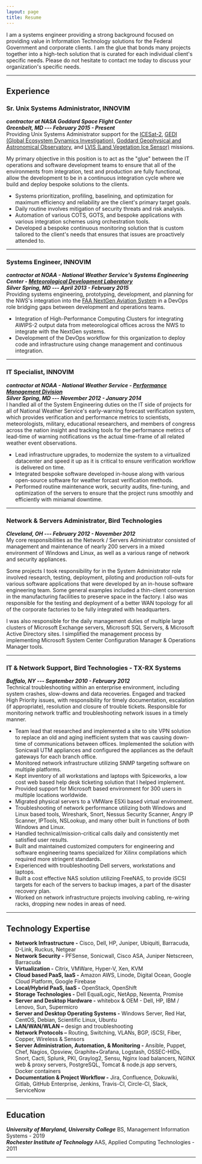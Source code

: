 ```yaml
---
layout: page
title: Resume
---
```


I am a systems engineer providing a strong background focused on providing value in Information Technology solutions for the Federal Government and corporate clients. I am the glue that bonds many projects together into a high-tech solution that is curated for each individual client's specific needs. Please do not hesitate to contact me today to discuss your organization's specific needs.  

<hr>

## Experience


### Sr. Unix Systems Administrator, INNOVIM
***contractor at NASA Goddard Space Flight Center***  
***Greenbelt, MD --- February 2015 - Present***  
Providing Unix Systems Administrator support for the [ICESat-2][], [GEDI (Global Ecosystem Dynamics Investigation)][], [Goddard Geophysical and Astronomical Observatory][], and [LVIS (Land Vegetation Ice Sensor)][] missions.

My primary objective in this position is to act as the "glue" between the IT operations and software development teams to ensure that all of the environments from integration, test and production are fully functional, allow the development to be in a continuous integration cycle where we build and deploy bespoke solutions to the clients.
*   Systems prioritization, profiling, baselining, and optimization for maximum efficiency and reliability are the client's primary target goals.
*   Daily routine involves mitigation of security threats and risk analysis.
*   Automation of various COTS, GOTS, and bespoke applications with various integration schemes using orchestration tools.
*   Developed a bespoke continuous monitoring solution that is custom tailored to the client's needs that ensures that issues are proactively attended to.

<hr>

### Systems Engineer, INNOVIM
***contractor at NOAA - National Weather Service's Systems Engineering Center - [Meteorological Development Laboratory][]***  
***Silver Spring, MD --- April 2013 - February 2015***  
Providing systems engineering, prototyping, development, and planning for the NWS's integration into the [FAA NextGen Aviation System][] in a DevOps role bridging gaps between development and operations teams.

*   Integration of High-Performance Computing Clusters for integrating AWIPS-2 output data from meteorological offices across the NWS to integrate with the NextGen systems.
*   Development of the DevOps workflow for this organization to deploy code and infrastructure using change management and continuous integration.

<hr>

### IT Specialist, INNOVIM
***contractor at NOAA - National Weather Service - [Performance Management Division][]***  
***Silver Spring, MD --- November 2012 - January 2014***  
I handled all of the System Engineering duties on the IT side of projects for all of National Weather Service's early-warning forecast verification system, which provides verification and performance metrics to scientists, meteorologists, military, educational researchers, and members of congress across the nation insight and tracking tools for the performance metircs of lead-time of warning notifications vs the actual time-frame of all related weather event observations.

*   Lead infrastructure upgrades, to modernize the system to a virtualized datacenter and speed it up as it is critical to ensure verification workflow is delivered on time.
*   Integrated bespoke software developed in-house along with various open-source software for weather forcast verification methods.
*   Performed routine maintenance work, security audits, fine-tuning, and optimization of the servers to ensure that the project runs smoothly and efficiently with miniamal downtime.


<hr>

### Network & Servers Administrator, Bird Technologies
***Cleveland, OH --- February 2012 - November 2012***  
My core responsibilities as the Network / Servers Administrator consisted of management and maintenance of nearly 200 servers in a mixed environment of Windows and Linux, as well as a various range of network and security appliances.  

Some projects I took responsibility for in the System Administrator role involved research, testing, deployment, piloting and production roll-outs for various software applications that were developed by an in-house software engineering team. Some general examples included a thin-client conversion in the manufacturing facilities to preserve space in the factory. I also was responsible for the testing and deployment of a better WAN topology for all of the corporate factories to be fully integrated with headquarters.  

I was also responsible for the daily management duties of multiple large clusters of Microsoft Exchange servers, Microsoft SQL Servers, & Microsoft Active Directory sites. I simplified the management process by implementing Microsoft System Center Configuration Manager & Operations Manager tools.  

<hr>

### IT & Network Support, Bird Technologies - TX-RX Systems
***Buffalo, NY --- September 2010 - February 2012***  
Technical troubleshooting within an enterprise environment, including system crashes, slow-downs and data recoveries. Engaged and tracked High Priority issues, with responsibility for timely documentation, escalation (if appropriate), resolution and closure of trouble tickets. Responsible for monitoring network traffic and troubleshooting network issues in a timely manner.  

*   Team lead that researched and implemented a site to site VPN solution to replace an old and aging inefficient system that was causing down-time of communications between offices. Implemented the solution with Sonicwall UTM appliances and configured the appliances as the default gateways for each branch office.
*   Monitored network infrastructure utilizing SNMP targeting software on multiple platforms.
*   Kept inventory of all workstations and laptops with Spiceworks, a low cost web based help desk ticketing solution that I helped implement.
*   Provided support for Microsoft based environment for 300 users in multiple locations worldwide.
*   Migrated physical servers to a VMWare ESXi based virtual environment.
*   Troubleshooting of network performance utilizing both Windows and Linux based tools, Wireshark, Snort, Nessus Security Scanner, Angry IP Scanner, IPTools, NSLookup, and many other built in functions of both Windows and Linux.
*   Handled technical/mission-critical calls daily and consistently met satisfied user results.
*   Built and maintained customized computers for engineering and software engineering teams specialized for Xilinx compilations which required more stringent standards.
*   Experienced with troubleshooting Dell servers, workstations and laptops.
*   Built a cost effective NAS solution utilizing FreeNAS, to provide iSCSI targets for each of the servers to backup images, a part of the disaster recovery plan.
*   Worked on network infrastructure projects involving cabling, re-wiring racks, dropping new nodes in areas of need.

<hr>

## Technology Expertise

*   **Network Infrastructure -** Cisco, Dell, HP, Juniper, Ubiquiti, Barracuda, D-Link, Ruckus, Netgear
*   **Network Security -** PFSense, Sonicwall, Cisco ASA, Juniper Netscreen, Barracuda
*   **Virtualization -** Citrix, VMWare, Hyper-V, Xen, KVM
*   **Cloud based PaaS, IaaS -** Amazon AWS, Linode, Digital Ocean, Google Cloud Platform, Google Firebase
*   **Local/Hybrid PaaS, IaaS -** OpenStack, OpenShift
*   **Storage Technologies -** Dell EqualLogic, NetApp, Nexenta, Promise
*   **Server and Desktop Hardware -** whitebox & OEM - Dell, HP, IBM / Lenovo, Sun, Supermicro
*   **Server and Desktop Operating Systems -** Windows Server, Red Hat, CentOS, Debian, Scientific Linux, Ubuntu
*   **LAN/WAN/WLAN –** design and troubleshooting
*   **Network Protocols –** Routing, Switching, VLANs, BGP, iSCSI, Fiber, Copper, Wireless & Sensors
*   **Server Administration, Automation, & Monitoring -** Ansible, Puppet, Chef, Nagios, Opsview, Graphite+Grafana, Logstash, OSSEC-HIDs, Snort, Cacti, Splunk, PKI, Graylog2, Sensu, Nginx load balancers, NGINX web & proxy servers, PostgreSQL, Tomcat & node.js app servers, Docker containers
*   **Documentation & Project Workflow -** Jira, Confluence, Dokuwiki, Gitlab, GitHub Enterprise, Jenkins, Travis-CI, Circle-CI, Slack, ServiceNow

<hr>

## Education

***University of Maryland, University College*** BS, Management Information Systems - 2019  
***Rochester Institute of Technology*** AAS, Applied Computing Technologies - 2011  

<hr>

[ICESat-2]: https://icesat-2.gsfc.nasa.gov/
[GEDI (Global Ecosystem Dynamics Investigation)]: https://gedi.umd.edu/mission/mission-overview/
[LVIS (Land Vegetation Ice Sensor)]: https://lvis.gsfc.nasa.gov/Home/index.html
[Goddard Geophysical and Astronomical Observatory]: https://cddis.nasa.gov/ggao/
[FAA NextGen Aviation System]: https://www.faa.gov/nextgen/
[Meteorological Development Laboratory]: https://www.weather.gov/mdl/
[Performance Management Division]: https://verification.nws.noaa.gov/
